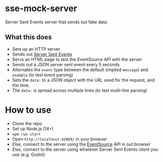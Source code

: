 # sse-mock-server
Server Sent Events server that sends out fake data

## What this does

- Sets up an HTTP server
- Sends out [Server Sent Events](https://developer.mozilla.org/en-US/docs/Web/API/Server-sent_events/Using_server-sent_events)
- Servs an HTML page to test the EventSource API with the server
- Sends out a JSON server sent event every 5 seconds
- Alternates the `event` type between the default (implied `message`) and `example` (to test event parsing)
- Sets the `data:` to a JSON object with the URL used for the request, and the time.
- The `data:` is spread across multiple lines (to test multi-line parsing)

# How to use

- Clone the repo
- Set up Node.js (14+)
- `npm run start`
- Open `http://localhost:42069/` in your browser
- Else, connect to the server using the [EventSource](https://developer.mozilla.org/en-US/docs/Web/API/EventSource) API in out browser
- Else, connect to the server using whatever Server Sent Events client you use (e.g. Godot)
